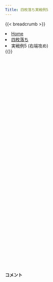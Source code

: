 ```yaml
---
Title: 四枚落ち実戦例5
---
```

{{< breadcrumb >}}
  <li class="breadcrumb-item"><a href="/shogi-beginners/">Home</a></li>
  <li class="breadcrumb-item"><a href="/shogi-beginners/4mai/">四枚落ち</a></li>
  <li class="breadcrumb-item active" aria-current="page">実戦例5 (右端攻め)</li>
{{</ breadcrumb >}}
<div class="row pt-3">
  <div class="col-lg-1"></div>
  <div class="col-sm" tabindex="-1">
    <script id="example-kif" type="kif">
手合割：四枚落ち
下手：下手
上手：上手
手数----指手---------消費時間--
*<ruby>右端<rt>みぎはし</rt></ruby><ruby>攻<rt>せ</rt></ruby>めの<ruby>勝<rt>か</rt></ruby>ち<ruby>方<rt>かた</rt></ruby>をおぼえましょう。
*<div class="text-center"><img class="img-fluid pt-3 w-50" src="/shogi-beginners/img/cat26.png"></div>
   1 ２二銀(31)
   2 ７六歩(77)
   3 ３二金(41)
   4 ２六歩(27)
   5 ６二銀(71)
   6 ２五歩(26)
   7 ４二玉(51)
   8 １六歩(17)
   9 ５四歩(53)
  10 ２四歩(25)
  11 同　歩(23)
  12 同　飛(28)
  13 ５三銀(62)
  14 ２八飛(24)
  15 ２三歩打
  16 ３八銀(39)
  17 ４四歩(43)
  18 １五歩(16)
  19 ３四歩(33)
  20 ２七銀(38)
  21 ４三玉(42)
  22 ３六銀(27)
  23 ３三桂(21)
*<ruby>桂馬<rt>けいま</rt></ruby>で<ruby>棒銀<rt>ぼうぎん</rt></ruby>を<ruby>防<rt>ふせ</rt></ruby>いできた<ruby>場合<rt>ばあい</rt></ruby>を<ruby>考<rt>かんが</rt></ruby>えてみましょう。
  24 １六香(19)
*<ruby>端<rt>はし</rt></ruby>の<ruby>守<rt>まも</rt></ruby>り<ruby>駒<rt>こま</rt></ruby>が<ruby>足<rt>た</rt></ruby>りなくなったのを<ruby>見<rt>み</rt></ruby>て、<ruby>香車<rt>きょうしゃ</rt></ruby>で<ruby>端<rt>はし</rt></ruby>を<ruby>攻<rt>せ</rt></ruby>めます。
  25 ７二金(61)
  26 １八飛(28)
*これで<ruby>端<rt>はし</rt></ruby>が<ruby>受<rt>う</rt></ruby>かりません。
  27 ７四歩(73)
  28 １四歩(15)
  29 同　歩(13)
  30 同　香(16)
  31 ３一銀(22)
  32 １二香成(14)
  33 ４二銀(31)
*<ruby>問題<rt>もんだい</rt></ruby>: <ruby>次<rt>つぎ</rt></ruby>の<ruby>手<rt>て</rt></ruby>を<ruby>考<rt>かんが</rt></ruby>えてみましょう。
*<div><img class="img-fluid" src="/shogi-beginners/img/cat2.png"></div>
  34 １三飛成(18)
*<ruby>次<rt>つぎ</rt></ruby>に☗<ruby>２二<rt>にーにー</rt></ruby><ruby>成香<rt>なりきょう</rt></ruby>をねらって<ruby>優勢<rt>ゆうせい</rt></ruby>です。
  35 ７三桂(81)
  36 ２二成香(12)
  37 同　金(32)
  38 同　龍(13)
  39 ７五歩(74)
  40 同　歩(76)
  41 ６五桂(73)
  42 ６八銀(79)
  43 ５五歩(54)
*このような<ruby>攻<rt>せ</rt></ruby>めをしっかり<ruby>受<rt>う</rt></ruby>けきることが<ruby>大切<rt>たいせつ</rt></ruby>です。
  44 ６六歩(67)
  45 ５七桂成(65)
  46 同　銀(68)
  47 ５六香打
*<ruby>問題<rt>もんだい</rt></ruby>: <ruby>次<rt>つぎ</rt></ruby>の<ruby>手<rt>て</rt></ruby>を<ruby>考<rt>かんが</rt></ruby>えてみましょう。
*<div><img class="img-fluid" src="/shogi-beginners/img/cat2.png"></div>
  48 ５八歩打
*これで<ruby>上手<rt>うわて</rt></ruby>の<ruby>攻<rt>せ</rt></ruby>めは<ruby>切<rt>き</rt></ruby>れています。
  49 ５七香成(56)
  50 同　歩(58)
  51 ４五桂(33)
*<ruby>問題<rt>もんだい</rt></ruby>: <ruby>次<rt>つぎ</rt></ruby>の<ruby>手<rt>て</rt></ruby>を<ruby>考<rt>かんが</rt></ruby>えてみましょう。
*<div><img class="img-fluid" src="/shogi-beginners/img/cat2.png"></div>
  52 ４八玉(59)
*<ruby>玉<rt>ぎょく</rt></ruby>を<ruby>広<rt>ひろ</rt></ruby>いほうに<ruby>逃<rt>に</rt></ruby>がす☗<ruby>４八<rt>よんはち</rt></ruby><ruby>玉<rt>ぎょく</rt></ruby>がわかりやすいです。
  53 ５六歩(55)
  54 同　歩(57)
  55 ６四歩(63)
*<ruby>問題<rt>もんだい</rt></ruby>: <ruby>次<rt>つぎ</rt></ruby>の<ruby>手<rt>て</rt></ruby>を<ruby>考<rt>かんが</rt></ruby>えてみましょう。
*<div><img class="img-fluid" src="/shogi-beginners/img/cat2.png"></div>
  56 ３三金打
*いろいろな<ruby>攻<rt>せ</rt></ruby>めがありますが、これがわかりやすいです。
  57 同　銀(42)
  58 ５五桂打
*<ruby>王<rt>おう</rt></ruby>の<ruby>逃<rt>に</rt></ruby>げ<ruby>道<rt>みち</rt></ruby>をなくす<ruby>気持<rt>きも</rt></ruby>ちのいい<ruby>手<rt>て</rt></ruby>です。
  59 ５四玉(43)
  60 ７二龍(22)
  61 ６二金打
  62 ７四龍(72)
  63 ５七桂成(45)
  64 同　玉(48)
  65 ４五歩(44)
  66 ４六桂打
  67 ４四玉(54)
  68 ４三金打
  69 投了
*<a href="/shogi-beginners/4mai/example6/">
*<ruby>次<rt>つぎ</rt></ruby>の<ruby>棋譜<rt>きふ</rt></ruby>を<ruby>見<rt>み</rt></ruby>よう！
*<div class="text-center"><img class="img-fluid pt-3 w-50" src="/shogi-beginners/img/cat1.png"></div></a>
まで68手で下手の勝ち
    </script>
    <svg id="example" xmlns="http://www.w3.org/2000/svg" viewBox="0,0,400,540"></svg>
  </div>
  <div class="col-sm">
    <h4 class="pt-3">コメント</h4>
    <div id="comment"></div>
  </div>
  <div class="col-lg-1"></div>
</div>
